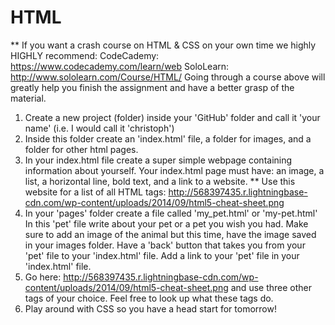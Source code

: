 # HTML

** If you want a crash course on HTML & CSS on your own time we highly HIGHLY recommend:
    CodeCademy: https://www.codecademy.com/learn/web
  SoloLearn: http://www.sololearn.com/Course/HTML/
Going through a course above will greatly help you finish the assignment and have a better grasp of the material.

1. Create a new project (folder) inside your 'GitHub' folder and call it 'your name' (i.e. I would call it 'christoph')
2. Inside this folder create an 'index.html' file, a folder for images, and a folder for other html pages.
3. In your index.html file create a super simple webpage containing information about yourself.
    Your index.html page must have: an image, a list, a horizontal line, bold text, and a link to a website.
  ** Use this website for a list of all HTML tags: http://568397435.r.lightningbase-cdn.com/wp-content/uploads/2014/09/html5-cheat-sheet.png
4. In your 'pages' folder create a file called 'my_pet.html' or 'my-pet.html'
    In this 'pet' file write about your pet or a pet you wish you had. Make sure to add an image of the animal but this time, have the image saved in your images folder.
  Have a 'back' button that takes you from your 'pet' file to your 'index.html' file.
  Add a link to your 'pet' file in your 'index.html' file.
5. Go here: http://568397435.r.lightningbase-cdn.com/wp-content/uploads/2014/09/html5-cheat-sheet.png
    and use three other tags of your choice. Feel free to look up what these tags do.
6. Play around with CSS so you have a head start for tomorrow!

